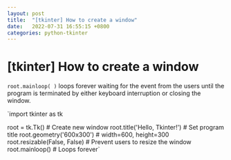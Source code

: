 ```yaml
---
layout: post
title:  "[tkinter] How to create a window"
date:   2022-07-31 16:55:15 +0800
categories: python-tkinter
---
```

# [tkinter] How to create a window
`root.mainloop( )` loops forever waiting for the event from the users until the program is terminated by either keyboard interruption or closing the window.

`import tkinter as tk

root = tk.Tk()                # Create new window
root.title('Hello, Tkinter!') # Set program title
root.geometry('600x300')      # width=600, height=300
root.resizable(False, False)  # Prevent users to resize the window
root.mainloop()               # Loops forever`